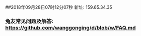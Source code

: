 ##2018年09月28日07时12分07秒 新址: 159.65.34.35
### 兔友常见问题及解答: https://github.com/wanggonging/d/blob/w/FAQ.md
